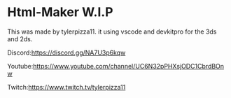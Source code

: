 # Html-Maker W.I.P
This was made by tylerpizza11.
it using vscode and devkitpro for the 3ds and 2ds.

Discord:https://discord.gg/NA7U3p6kqw

Youtube:https://www.youtube.com/channel/UC6N32pPHXsjODC1CbrdBOnw

Twitch:https://www.twitch.tv/tylerpizza11
